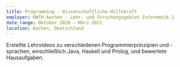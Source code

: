```yaml
---
title: Programming - Wissenschaftliche Hilfskraft
employer: RWTH Aachen - Lehr- und Forschungsgebiet Informatik 2
date_range: Oktober 2020 - März 2021
location: Aachen, Deutschland
---
```

Erstellte Lehrvideos zu verschiedenen Programmierprinzipien und -sprachen, einschließlich Java, Haskell und Prolog, und bewertete Hausaufgaben.